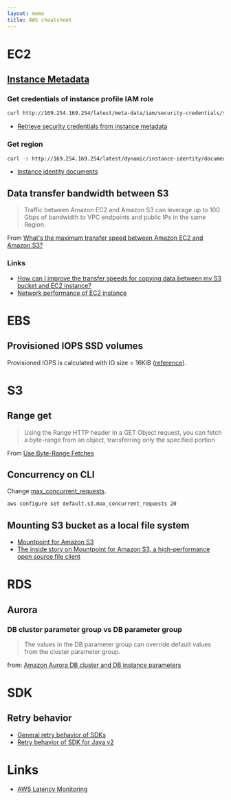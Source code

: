 ```yaml
---
layout: memo
title: AWS cheatsheet
---
```


# EC2

## [Instance Metadata]((https://docs.aws.amazon.com/AWSEC2/latest/UserGuide/instancedata-data-retrieval.html))

### Get credentials of instance profile IAM role
```sh
curl http://169.254.169.254/latest/meta-data/iam/security-credentials/${role-name}
```
- [Retrieve security credentials from instance metadata](https://docs.aws.amazon.com/AWSEC2/latest/UserGuide/iam-roles-for-amazon-ec2.html#instance-metadata-security-credentials)

### Get region
```sh
curl -s http://169.254.169.254/latest/dynamic/instance-identity/document | jq -r '.region'
```
- [Instance identity documents](https://docs.aws.amazon.com/AWSEC2/latest/UserGuide/instance-identity-documents.html)

## Data transfer bandwidth between S3
> Traffic between Amazon EC2 and Amazon S3 can leverage up to 100 Gbps of bandwidth to VPC endpoints and public IPs in the same Region.

From [What's the maximum transfer speed between Amazon EC2 and Amazon S3?](https://repost.aws/knowledge-center/s3-maximum-transfer-speed-ec2)

### Links
- [How can I improve the transfer speeds for copying data between my S3 bucket and EC2 instance?](https://repost.aws/knowledge-center/s3-transfer-data-bucket-instance)
- [Network performance of EC2 instance](https://docs.aws.amazon.com/AWSEC2/latest/UserGuide/general-purpose-instances.html#general-purpose-network-performance)

# EBS
## Provisioned IOPS SSD volumes
Provisioned IOPS is calculated with IO size = 16KiB ([reference](https://docs.aws.amazon.com/AWSEC2/latest/UserGuide/provisioned-iops.html)).

# S3
## Range get
> Using the Range HTTP header in a GET Object request, you can fetch a byte-range from an object, transferring only the specified portion

From [Use Byte-Range Fetches](https://docs.aws.amazon.com/whitepapers/latest/s3-optimizing-performance-best-practices/use-byte-range-fetches.html)

## Concurrency on CLI
Change [max\_concurrent\_requests](https://awscli.amazonaws.com/v2/documentation/api/latest/topic/s3-config.html#configuration-values).
```sh
aws configure set default.s3.max_concurrent_requests 20
```

## Mounting S3 bucket as a local file system
- [Mountpoint for Amazon S3](https://github.com/awslabs/mountpoint-s3)
- [The inside story on Mountpoint for Amazon S3, a high-performance open source file client](https://aws.amazon.com/blogs/storage/the-inside-story-on-mountpoint-for-amazon-s3-a-high-performance-open-source-file-client/)

# RDS
## Aurora
### DB cluster parameter group vs DB parameter group
> The values in the DB parameter group can override default values from the cluster parameter group.

from: [Amazon Aurora DB cluster and DB instance parameters](https://docs.aws.amazon.com/AmazonRDS/latest/AuroraUserGuide/USER_WorkingWithDBClusterParamGroups.html#Aurora.Managing.ParameterGroups)

# SDK
## Retry behavior
- [General retry behavior of SDKs](https://docs.aws.amazon.com/sdkref/latest/guide/feature-retry-behavior.html)
- [Retry behavior of SDK for Java v2](https://docs.aws.amazon.com/sdk-for-java/latest/developer-guide/using.html#using-retries)

# Links
- [AWS Latency Monitoring](https://www.cloudping.co/grid)
